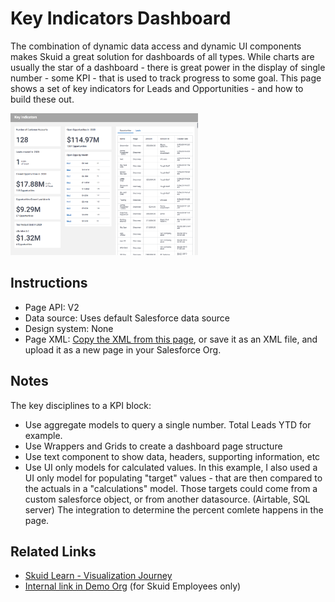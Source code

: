 # Key Indicators Dashboard

The combination of dynamic data access and dynamic UI components makes Skuid a great solution for dashboards of all types. While charts are usually the star of a dashboard - there is great power in the display of single number - some KPI - that is used to track progress to some goal. This page shows a set of key indicators for Leads and Opportunities - and how to build these out.   

<img src="KeyIndicators.png" width="300"></img>

## Instructions 
- Page API:  V2
- Data source: Uses default Salesforce data source
- Design system: None 
- Page XML:  [Copy the XML from this page](KeyIndicators.xml), or save it as an XML file, and upload it as a new page in your Salesforce Org.  

## Notes
The key disciplines to a KPI block: 
- Use aggregate models to query a single number.   Total Leads YTD for example. 
- Use Wrappers and Grids to create a dashboard page structure 
- Use text component to show data, headers, supporting information, etc
- Use UI only models for calculated values.  In this example,  I also used a UI only model for populating "target" values - that are then compared to the actuals in a "calculations" model.  Those targets could come from a custom salesforce object,  or from another datasource.  (Airtable, SQL server)  The integration to determine the percent comlete happens in the page. 

## Related Links 
- [Skuid Learn - Visualization Journey](https://portal.skuidsite.com/learning/journeydetail/Visualization%20Basics)
- [Internal link in Demo Org](https://skuid-demo--skuid.na37.visual.force.com/apex/skuid__ui?page=KeyIndicators) (for Skuid Employees only)